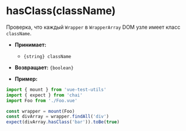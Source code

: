 # hasClass(className)

Проверка, что каждый `Wrapper` в `WrapperArray` DOM узле имеет класс `className`.

- **Принимает:**
  - `{string} className`

- **Возвращает:** `{boolean}`

- **Пример:**

```js
import { mount } from 'vue-test-utils'
import { expect } from 'chai'
import Foo from './Foo.vue'

const wrapper = mount(Foo)
const divArray = wrapper.findAll('div')
expect(divArray.hasClass('bar')).toBe(true)
```

